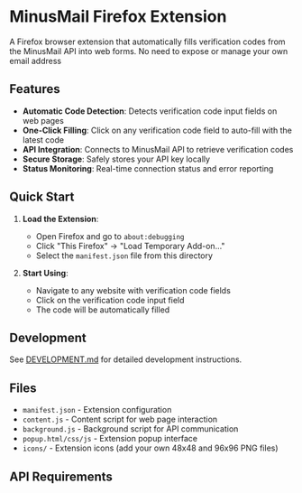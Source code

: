 # MinusMail Firefox Extension

A Firefox browser extension that automatically fills verification codes from the MinusMail API into web forms.
No need to expose or manage your own email address

## Features

- **Automatic Code Detection**: Detects verification code input fields on web pages
- **One-Click Filling**: Click on any verification code field to auto-fill with the latest code
- **API Integration**: Connects to MinusMail API to retrieve verification codes
- **Secure Storage**: Safely stores your API key locally
- **Status Monitoring**: Real-time connection status and error reporting

## Quick Start

1. **Load the Extension**:
   - Open Firefox and go to `about:debugging`
   - Click "This Firefox" → "Load Temporary Add-on..."
   - Select the `manifest.json` file from this directory


3. **Start Using**:
   - Navigate to any website with verification code fields
   - Click on the verification code input field
   - The code will be automatically filled

## Development

See [DEVELOPMENT.md](./DEVELOPMENT.md) for detailed development instructions.

## Files

- `manifest.json` - Extension configuration
- `content.js` - Content script for web page interaction
- `background.js` - Background script for API communication
- `popup.html/css/js` - Extension popup interface
- `icons/` - Extension icons (add your own 48x48 and 96x96 PNG files)

## API Requirements

